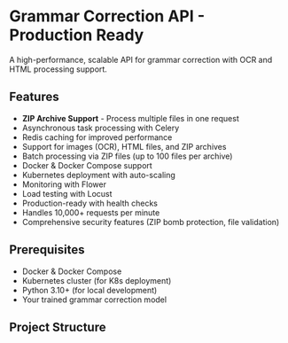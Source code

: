 # Grammar Correction API - Production Ready

A high-performance, scalable API for grammar correction with OCR and HTML processing support.

## Features

-   **ZIP Archive Support** - Process multiple files in one request
-   Asynchronous task processing with Celery
-   Redis caching for improved performance
-   Support for images (OCR), HTML files, and ZIP archives
-   Batch processing via ZIP files (up to 100 files per archive)
-   Docker & Docker Compose support
-   Kubernetes deployment with auto-scaling
-   Monitoring with Flower
-   Load testing with Locust
-   Production-ready with health checks
-   Handles 10,000+ requests per minute
-   Comprehensive security features (ZIP bomb protection, file validation)

## Prerequisites

- Docker & Docker Compose
- Kubernetes cluster (for K8s deployment)
- Python 3.10+ (for local development)
- Your trained grammar correction model

##  Project Structure
